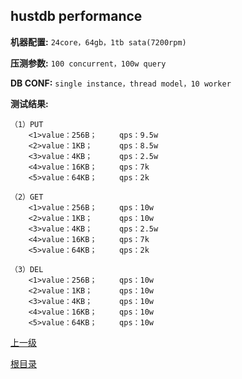hustdb performance
--

**机器配置:** `24core，64gb，1tb sata(7200rpm)`

**压测参数:** `100 concurrent，100w query`

**DB CONF:** `single instance，thread model，10 worker`

**测试结果:**

    （1）PUT
    	<1>value：256B；     qps：9.5w
	    <2>value：1KB；      qps：8.5w
	    <3>value：4KB；      qps：2.5w
	    <4>value：16KB；     qps：7k
	    <5>value：64KB；     qps：2k

	（2）GET
	    <1>value：256B；     qps：10w
	    <2>value：1KB；      qps：10w
	    <3>value：4KB；      qps：2.5w
	    <4>value：16KB；     qps：7k
	    <5>value：64KB；     qps：2k

	（3）DEL
    	<1>value：256B；     qps：10w
	    <2>value：1KB；      qps：10w
    	<3>value：4KB；      qps：10w
    	<4>value：16KB；     qps：10w
    	<5>value：64KB；     qps：10w

[上一级](index.md)

[根目录](../index.md)
